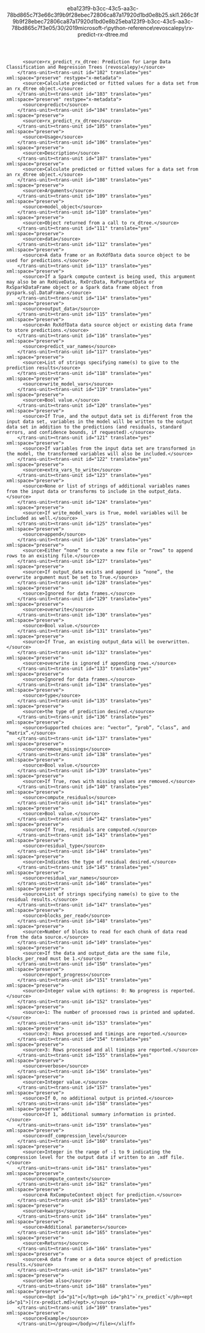 <?xml version="1.0"?><xliff version="1.2" xmlns="urn:oasis:names:tc:xliff:document:1.2" xmlns:xsi="http://www.w3.org/2001/XMLSchema-instance" xsi:schemaLocation="urn:oasis:names:tc:xliff:document:1.2 xliff-core-1.2-transitional.xsd"><file datatype="xml" original="rx-predict-rx-dtree.md" source-language="en-US" target-language="en-US"><header><tool tool-id="mdxliff" tool-name="mdxliff" tool-version="1.0-8ab897d" tool-company="Microsoft" /><xliffext:skl_file_name xmlns:xliffext="urn:microsoft:content:schema:xliffextensions">eba123f9-b3cc-43c5-aa3c-78bd865c7f3e66c3f9b9f28ebec72806ca87a17920d1bd0e8b25.skl</xliffext:skl_file_name><xliffext:version xmlns:xliffext="urn:microsoft:content:schema:xliffextensions">1.2</xliffext:version><xliffext:ms.openlocfilehash xmlns:xliffext="urn:microsoft:content:schema:xliffextensions">66c3f9b9f28ebec72806ca87a17920d1bd0e8b25</xliffext:ms.openlocfilehash><xliffext:ms.sourcegitcommit xmlns:xliffext="urn:microsoft:content:schema:xliffextensions">eba123f9-b3cc-43c5-aa3c-78bd865c7f3e</xliffext:ms.sourcegitcommit><xliffext:ms.lasthandoff xmlns:xliffext="urn:microsoft:content:schema:xliffextensions">05/30/2019</xliffext:ms.lasthandoff><xliffext:ms.openlocfilepath xmlns:xliffext="urn:microsoft:content:schema:xliffextensions">microsoft-r\python-reference\revoscalepy\rx-predict-rx-dtree.md</xliffext:ms.openlocfilepath></header><body><group id="content" extype="content"><trans-unit id="101" translate="yes" xml:space="preserve" restype="x-metadata">
          <source>rx_predict_rx_dtree: Prediction for Large Data Classification and Regression Trees (revoscalepy)</source>
        </trans-unit><trans-unit id="102" translate="yes" xml:space="preserve" restype="x-metadata">
          <source>Calculate predicted or fitted values for a data set from an rx_dtree object.</source>
        </trans-unit><trans-unit id="103" translate="yes" xml:space="preserve" restype="x-metadata">
          <source>predict</source>
        </trans-unit><trans-unit id="104" translate="yes" xml:space="preserve">
          <source>rx_predict_rx_dtree</source>
        </trans-unit><trans-unit id="105" translate="yes" xml:space="preserve">
          <source>Usage</source>
        </trans-unit><trans-unit id="106" translate="yes" xml:space="preserve">
          <source>Description</source>
        </trans-unit><trans-unit id="107" translate="yes" xml:space="preserve">
          <source>Calculate predicted or fitted values for a data set from an rx_dtree object.</source>
        </trans-unit><trans-unit id="108" translate="yes" xml:space="preserve">
          <source>Arguments</source>
        </trans-unit><trans-unit id="109" translate="yes" xml:space="preserve">
          <source>model_object</source>
        </trans-unit><trans-unit id="110" translate="yes" xml:space="preserve">
          <source>Object returned from a call to rx_dtree.</source>
        </trans-unit><trans-unit id="111" translate="yes" xml:space="preserve">
          <source>data</source>
        </trans-unit><trans-unit id="112" translate="yes" xml:space="preserve">
          <source>A data frame or an RxXdfData data source object to be used for predictions.</source>
        </trans-unit><trans-unit id="113" translate="yes" xml:space="preserve">
          <source>If a Spark compute context is being used, this argument may also be an RxHiveData, RxOrcData, RxParquetData or RxSparkDataFrame object or a Spark data frame object from pyspark.sql.DataFrame.</source>
        </trans-unit><trans-unit id="114" translate="yes" xml:space="preserve">
          <source>output_data</source>
        </trans-unit><trans-unit id="115" translate="yes" xml:space="preserve">
          <source>An RxXdfData data source object or existing data frame to store predictions.</source>
        </trans-unit><trans-unit id="116" translate="yes" xml:space="preserve">
          <source>predict_var_names</source>
        </trans-unit><trans-unit id="117" translate="yes" xml:space="preserve">
          <source>List of strings specifying name(s) to give to the prediction results</source>
        </trans-unit><trans-unit id="118" translate="yes" xml:space="preserve">
          <source>write_model_vars</source>
        </trans-unit><trans-unit id="119" translate="yes" xml:space="preserve">
          <source>Bool value.</source>
        </trans-unit><trans-unit id="120" translate="yes" xml:space="preserve">
          <source>If True, and the output data set is different from the input data set, variables in the model will be written to the output data set in addition to the predictions (and residuals, standard errors, and confidence bounds, if requested).</source>
        </trans-unit><trans-unit id="121" translate="yes" xml:space="preserve">
          <source>If variables from the input data set are transformed in the model, the transformed variables will also be included.</source>
        </trans-unit><trans-unit id="122" translate="yes" xml:space="preserve">
          <source>extra_vars_to_write</source>
        </trans-unit><trans-unit id="123" translate="yes" xml:space="preserve">
          <source>None or list of strings of additional variables names from the input data or transforms to include in the output_data.</source>
        </trans-unit><trans-unit id="124" translate="yes" xml:space="preserve">
          <source>If write_model_vars is True, model variables will be included as well.</source>
        </trans-unit><trans-unit id="125" translate="yes" xml:space="preserve">
          <source>append</source>
        </trans-unit><trans-unit id="126" translate="yes" xml:space="preserve">
          <source>Either “none” to create a new file or “rows” to append rows to an existing file.</source>
        </trans-unit><trans-unit id="127" translate="yes" xml:space="preserve">
          <source>If output_data exists and append is “none”, the overwrite argument must be set to True.</source>
        </trans-unit><trans-unit id="128" translate="yes" xml:space="preserve">
          <source>Ignored for data frames.</source>
        </trans-unit><trans-unit id="129" translate="yes" xml:space="preserve">
          <source>overwrite</source>
        </trans-unit><trans-unit id="130" translate="yes" xml:space="preserve">
          <source>Bool value.</source>
        </trans-unit><trans-unit id="131" translate="yes" xml:space="preserve">
          <source>If True, an existing output_data will be overwritten.</source>
        </trans-unit><trans-unit id="132" translate="yes" xml:space="preserve">
          <source>overwrite is ignored if appending rows.</source>
        </trans-unit><trans-unit id="133" translate="yes" xml:space="preserve">
          <source>Ignored for data frames.</source>
        </trans-unit><trans-unit id="134" translate="yes" xml:space="preserve">
          <source>type</source>
        </trans-unit><trans-unit id="135" translate="yes" xml:space="preserve">
          <source>the type of prediction desired.</source>
        </trans-unit><trans-unit id="136" translate="yes" xml:space="preserve">
          <source>Supported choices are: “vector”, “prob”, “class”, and “matrix”.</source>
        </trans-unit><trans-unit id="137" translate="yes" xml:space="preserve">
          <source>remove_missings</source>
        </trans-unit><trans-unit id="138" translate="yes" xml:space="preserve">
          <source>Bool value.</source>
        </trans-unit><trans-unit id="139" translate="yes" xml:space="preserve">
          <source>If True, rows with missing values are removed.</source>
        </trans-unit><trans-unit id="140" translate="yes" xml:space="preserve">
          <source>compute_residuals</source>
        </trans-unit><trans-unit id="141" translate="yes" xml:space="preserve">
          <source>Bool value.</source>
        </trans-unit><trans-unit id="142" translate="yes" xml:space="preserve">
          <source>If True, residuals are computed.</source>
        </trans-unit><trans-unit id="143" translate="yes" xml:space="preserve">
          <source>residual_type</source>
        </trans-unit><trans-unit id="144" translate="yes" xml:space="preserve">
          <source>Indicates the type of residual desired.</source>
        </trans-unit><trans-unit id="145" translate="yes" xml:space="preserve">
          <source>residual_var_names</source>
        </trans-unit><trans-unit id="146" translate="yes" xml:space="preserve">
          <source>List of strings specifying name(s) to give to the residual results.</source>
        </trans-unit><trans-unit id="147" translate="yes" xml:space="preserve">
          <source>blocks_per_read</source>
        </trans-unit><trans-unit id="148" translate="yes" xml:space="preserve">
          <source>Number of blocks to read for each chunk of data read from the data source.</source>
        </trans-unit><trans-unit id="149" translate="yes" xml:space="preserve">
          <source>If the data and output_data are the same file, blocks_per_read must be 1.</source>
        </trans-unit><trans-unit id="150" translate="yes" xml:space="preserve">
          <source>report_progress</source>
        </trans-unit><trans-unit id="151" translate="yes" xml:space="preserve">
          <source>Integer value with options: 0: No progress is reported.</source>
        </trans-unit><trans-unit id="152" translate="yes" xml:space="preserve">
          <source>1: The number of processed rows is printed and updated.</source>
        </trans-unit><trans-unit id="153" translate="yes" xml:space="preserve">
          <source>2: Rows processed and timings are reported.</source>
        </trans-unit><trans-unit id="154" translate="yes" xml:space="preserve">
          <source>3: Rows processed and all timings are reported.</source>
        </trans-unit><trans-unit id="155" translate="yes" xml:space="preserve">
          <source>verbose</source>
        </trans-unit><trans-unit id="156" translate="yes" xml:space="preserve">
          <source>Integer value.</source>
        </trans-unit><trans-unit id="157" translate="yes" xml:space="preserve">
          <source>If 0, no additional output is printed.</source>
        </trans-unit><trans-unit id="158" translate="yes" xml:space="preserve">
          <source>If 1, additional summary information is printed.</source>
        </trans-unit><trans-unit id="159" translate="yes" xml:space="preserve">
          <source>xdf_compression_level</source>
        </trans-unit><trans-unit id="160" translate="yes" xml:space="preserve">
          <source>Integer in the range of -1 to 9 indicating the compression level for the output data if written to an .xdf file.</source>
        </trans-unit><trans-unit id="161" translate="yes" xml:space="preserve">
          <source>compute_context</source>
        </trans-unit><trans-unit id="162" translate="yes" xml:space="preserve">
          <source>A RxComputeContext object for prediction.</source>
        </trans-unit><trans-unit id="163" translate="yes" xml:space="preserve">
          <source>kwargs</source>
        </trans-unit><trans-unit id="164" translate="yes" xml:space="preserve">
          <source>Additional parameters</source>
        </trans-unit><trans-unit id="165" translate="yes" xml:space="preserve">
          <source>Returns</source>
        </trans-unit><trans-unit id="166" translate="yes" xml:space="preserve">
          <source>A data frame or a data source object of prediction results.</source>
        </trans-unit><trans-unit id="167" translate="yes" xml:space="preserve">
          <source>See also</source>
        </trans-unit><trans-unit id="168" translate="yes" xml:space="preserve">
          <source><bpt id="p1">[</bpt><ph id="ph1">`rx_predict`</ph><ept id="p1">](rx-predict.md)</ept>.</source>
        </trans-unit><trans-unit id="169" translate="yes" xml:space="preserve">
          <source>Example</source>
        </trans-unit></group></body></file></xliff>